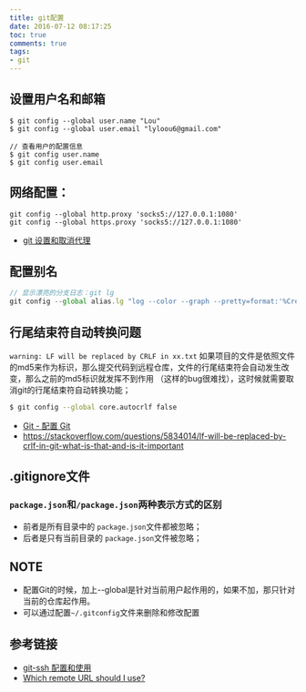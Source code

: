 ```yaml
---
title: git配置
date: 2016-07-12 08:17:25
toc: true
comments: true
tags:
- git
---
```


## 设置用户名和邮箱
```
$ git config --global user.name "Lou"
$ git config --global user.email "lyloou6@gmail.com"

// 查看用户的配置信息
$ git config user.name
$ git config user.email
```

## 网络配置：
```
git config --global http.proxy 'socks5://127.0.0.1:1080'
git config --global https.proxy 'socks5://127.0.0.1:1080'
```
- [git 设置和取消代理](https://gist.github.com/laispace/666dd7b27e9116faece6)

## 配置别名
``` js
// 显示漂亮的分支日志：git lg
git config --global alias.lg "log --color --graph --pretty=format:'%Cred%h%Creset -%C(yellow)%d%Creset %s %Cgreen(%cr) %C(bold blue)<%an>%Creset' --abbrev-commit"
```

## 行尾结束符自动转换问题
`warning: LF will be replaced by CRLF in xx.txt`
如果项目的文件是依照文件的md5来作为标识，那么提交代码到远程仓库，文件的行尾结束符会自动发生改变，那么之前的md5标识就发挥不到作用
（这样的bug很难找），这时候就需要取消git的行尾结束符自动转换功能；
```sh
$ git config --global core.autocrlf false
```
- [Git - 配置 Git](https://git-scm.com/book/zh/v1/%E8%87%AA%E5%AE%9A%E4%B9%89-Git-%E9%85%8D%E7%BD%AE-Git#格式化与空白)
- https://stackoverflow.com/questions/5834014/lf-will-be-replaced-by-crlf-in-git-what-is-that-and-is-it-important

## .gitignore文件
### `package.json`和`/package.json`两种表示方式的区别
- 前者是所有目录中的 `package.json`文件都被忽略；
- 后者是只有当前目录的 `package.json`文件被忽略；

  
## NOTE
- 配置Git的时候，加上--global是针对当前用户起作用的，如果不加，那只针对当前的仓库起作用。
- 可以通过配置`~/.gitconfig`文件来删除和修改配置

## 参考链接
- [git-ssh 配置和使用](https://segmentfault.com/a/1190000002645623)
- [Which remote URL should I use?](https://help.github.com/articles/which-remote-url-should-i-use/)